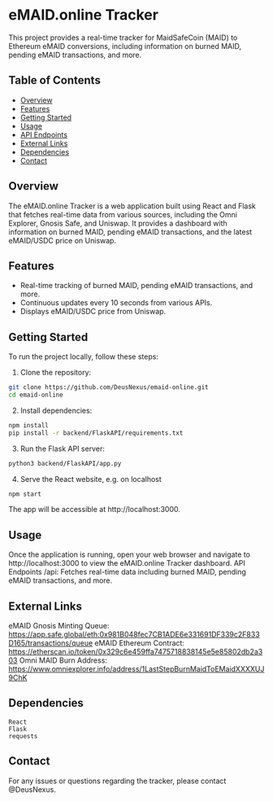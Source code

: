 # eMAID.online Tracker

This project provides a real-time tracker for MaidSafeCoin (MAID) to Ethereum eMAID conversions, including information on burned MAID, pending eMAID transactions, and more.

## Table of Contents

- [Overview](#overview)
- [Features](#features)
- [Getting Started](#getting-started)
- [Usage](#usage)
- [API Endpoints](#api-endpoints)
- [External Links](#external-links)
- [Dependencies](#dependencies)
- [Contact](#contact)

## Overview

The eMAID.online Tracker is a web application built using React and Flask that fetches real-time data from various sources, including the Omni Explorer, Gnosis Safe, and Uniswap. It provides a dashboard with information on burned MAID, pending eMAID transactions, and the latest eMAID/USDC price on Uniswap.

## Features

- Real-time tracking of burned MAID, pending eMAID transactions, and more.
- Continuous updates every 10 seconds from various APIs.
- Displays eMAID/USDC price from Uniswap.

## Getting Started

To run the project locally, follow these steps:

1. Clone the repository:
```bash
git clone https://github.com/DeusNexus/emaid-online.git
cd emaid-online
```

2. Install dependencies:
```bash
npm install
pip install -r backend/FlaskAPI/requirements.txt
```

3. Run the Flask API server:
```bash
python3 backend/FlaskAPI/app.py
```

4. Serve the React website, e.g. on localhost
```bash
npm start
```

The app will be accessible at http://localhost:3000.

## Usage
Once the application is running, open your web browser and navigate to http://localhost:3000 to view the eMAID.online Tracker dashboard.
API Endpoints
    /api: Fetches real-time data including burned MAID, pending eMAID transactions, and more.

## External Links
eMAID Gnosis Minting Queue: https://app.safe.global/eth:0x981B048fec7CB1ADE6e331691DF339c2F833D165/transactions/queue
eMAID Ethereum Contract: https://etherscan.io/token/0x329c6e459ffa7475718838145e5e85802db2a303
Omni MAID Burn Address: https://www.omniexplorer.info/address/1LastStepBurnMaidToEMaidXXXXUJ9ChK

## Dependencies
    React
    Flask
    requests

## Contact
For any issues or questions regarding the tracker, please contact @DeusNexus.